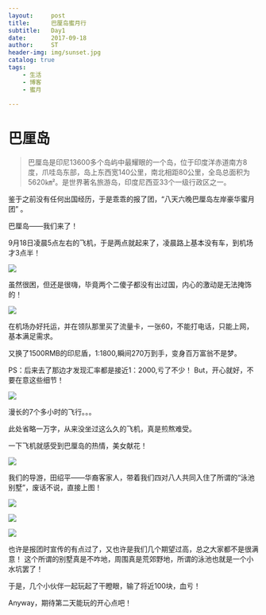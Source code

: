 ```yaml
---
layout:     post
title:      巴厘岛蜜月行
subtitle:   Day1 
date:       2017-09-18
author:     ST
header-img: img/sunset.jpg
catalog: true
tags:
    - 生活
    - 博客
    - 蜜月
    
---
```


# 巴厘岛
>巴厘岛是印尼13600多个岛屿中最耀眼的一个岛，位于印度洋赤道南方8度，爪哇岛东部，岛上东西宽140公里，南北相距80公里，全岛总面积为5620㎞²。是世界著名旅游岛，印度尼西亚33个一级行政区之一。


鉴于之前没有任何出国经历，于是乖乖的报了团，“八天六晚巴厘岛左岸豪华蜜月团” 。

巴厘岛——我们来了！

9月18日凌晨5点左右的飞机，于是两点就起来了，凌晨路上基本没有车，到机场才3点半！

![](/img/post/miyue00.jpg)

虽然很困，但还是很嗨，毕竟两个二傻子都没有出过国，内心的激动是无法掩饰的！

![](/img/post/miyue01.jpg)

在机场办好托运，并在领队那里买了流量卡，一张60，不能打电话，只能上网，基本满足需求。

又换了1500RMB的印尼盾，1:1800,瞬间270万到手，变身百万富翁不是梦。

PS：后来去了那边才发现汇率都是接近1：2000,亏了不少！ But，开心就好，不要在意这些细节！

![](/img/post/miyue02.jpg)

漫长的7个多小时的飞行。。。

此处省略一万字，从来没坐过这么久的飞机，真是煎熬难受。

一下飞机就感受到巴厘岛的热情，美女献花！

![](/img/post/xianhua.jpg)

我们的导游，田绍平——华裔客家人，带着我们四对八人共同入住了所谓的“泳池别墅”，废话不说，直接上图！

![](/img/post/bieshu1.jpg)

![](/img/post/bieshu2.jpg)

![](/img/post/bieshu3.jpg)

也许是报团时宣传的有点过了，又也许是我们几个期望过高，总之大家都不是很满意！ 这个所谓的别墅真是不咋地，周围真是荒郊野地，所谓的泳池也就是一个小水坑罢了！

于是，几个小伙伴一起玩起了干瞪眼，输了将近100块，血亏！

Anyway，期待第二天能玩的开心点吧！